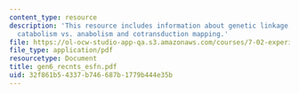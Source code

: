```yaml
---
content_type: resource
description: 'This resource includes information about genetic linkage, metabolism:
  catabolism vs. anabolism and cotransduction mapping.'
file: https://ol-ocw-studio-app-qa.s3.amazonaws.com/courses/7-02-experimental-biology-communication-spring-2005/32f861b54337b746687b1779b444e35b_gen6_recnts_esfn.pdf
file_type: application/pdf
resourcetype: Document
title: gen6_recnts_esfn.pdf
uid: 32f861b5-4337-b746-687b-1779b444e35b
---
```

